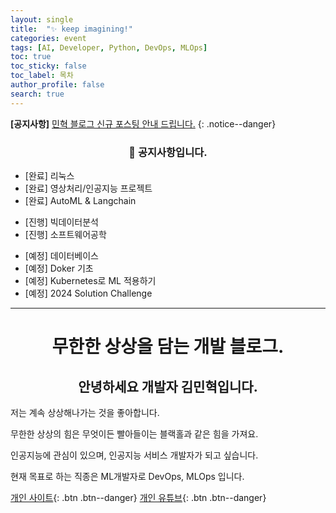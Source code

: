 ```yaml
---
layout: single
title:  "✨ keep imagining!"
categories: event
tags: [AI, Developer, Python, DevOps, MLOps]
toc: true
toc_sticky: false
toc_label: 목차
author_profile: false
search: true
---
```


**[공지사항]** [민혁 블로그 신규 포스팅 안내 드립니다.](https://xvihaan.github.io/event/first/)
{: .notice--danger}


<div class="notice">
<h3><center>📢 공지사항입니다.</center> </h3>
<ul>
    <li>[완료] 리눅스</li>
    <li>[완료] 영상처리/인공지능 프로젝트</li>
    <li>[완료] AutoML & Langchain</li>
</ul>
<ul>
    <li>[진행] 빅데이터분석</li>
    <li>[진행] 소프트웨어공학</li>
</ul>
<ul>
    <li>[예정] 데이터베이스</li>
    <li>[예정] Doker 기초</li>
    <li>[예정] Kubernetes로 ML 적용하기</li>
    <li>[예정] 2024 Solution Challenge</li>
</ul>
</div>

---

# <center>무한한 상상을 담는 개발 블로그.</center>

## <center>안녕하세요 개발자 김민혁입니다.</center>

저는 계속 상상해나가는 것을 좋아합니다. 

무한한 상상의 힘은 무엇이든 빨아들이는 블랙홀과 같은 힘을 가져요. 

인공지능에 관심이 있으며, 인공지능 서비스 개발자가 되고 싶습니다.

현재 목표로 하는 직종은 ML개발자로 DevOps, MLOps 입니다.



[개인 사이트](https://joydac.netlify.app/){: .btn .btn--danger}
[개인 유튜브](https://www.youtube.com/channel/UCtMPPUYeIc8QlrIx3fFJHVQ){: .btn .btn--danger}

